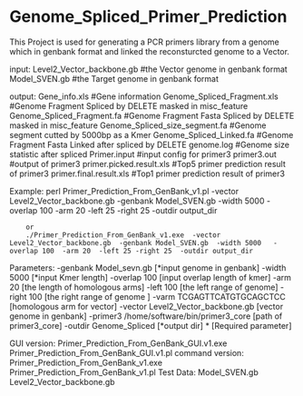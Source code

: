 # Genome_Spliced_Primer_Prediction
This Project is used for generating a PCR primers library from a genome which in genbank format and linked the reconsturcted genome to a Vector.

input:
        Level2_Vector_backbone.gb       #the Vector genome in genbank format
        Model_SVEN.gb                           #the Target genome in genbank format

output:
        Gene_info.xls                                   #Gene information
        Genome_Spliced_Fragment.xls             #Genome Fragment Spliced by DELETE masked in misc_feature
        Genome_Spliced_Fragment.fa              #Genome Fragment Fasta Spliced by DELETE masked in misc_feature
        Genome_Spliced_size_segment.fa  #Genome segment cutted by 5000bp as a Kmer
        Genome_Spliced_Linked.fa                #Genome Fragment Fasta Linked after spliced by DELETE
        genome.log                                              #Genome size statistic after spliced
        Primer.input                                    #input config for primer3
        primer3.out                                             #output of primer3
        primer.picked.result.xls                #Top5 primer prediction result of primer3
        primer.final.result.xls                 #Top1 primer prediction result of primer3

Example:
        perl Primer_Prediction_From_GenBank_v1.pl  -vector Level2_Vector_backbone.gb  -genbank Model_SVEN.gb  -width 5000   -overlap 100  -arm 20  -left 25 -right 25  -outdir output_dir

        or
        ./Primer_Prediction_From_GenBank_v1.exe  -vector Level2_Vector_backbone.gb  -genbank Model_SVEN.gb  -width 5000   -overlap 100  -arm 20  -left 25 -right 25  -outdir output_dir

Parameters:
         -genbank        Model_sevn.gb [*input genome in genbank]
         -width          5000 [*input Kmer length]
         -overlap        100 [input overlap length of kmer]
         -arm            20 [the length of homologous arms]
         -left           100 [the left range of genome]
         -right          100 [the right range of genome ]
         -varm           TCGAGTTCATGTGCAGCTCC [homologous arm for vector]
         -vector         Level2_Vector_backbone.gb [vector genome in genbank]
         -primer3        /home/software/bin/primer3_core [path of primer3_core]
         -outdir         Genome_Spliced [*output dir]
         *                               [Required parameter]
         
         
         
         
GUI version:
        Primer_Prediction_From_GenBank_GUI.v1.exe
        Primer_Prediction_From_GenBank_GUI.v1.pl
command version:
        Primer_Prediction_From_GenBank_v1.exe
        Primer_Prediction_From_GenBank_v1.pl
Test Data:
        Model_SVEN.gb
        Level2_Vector_backbone.gb

